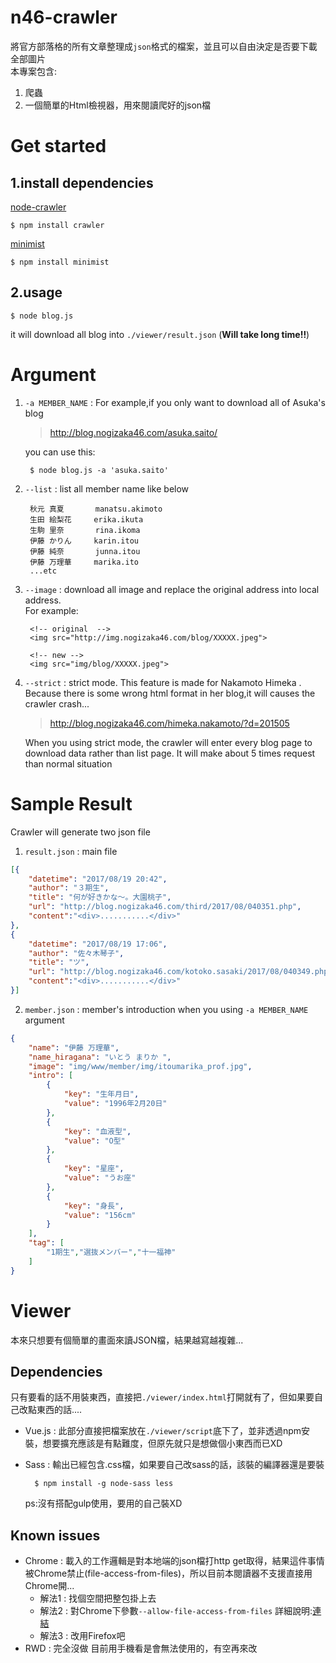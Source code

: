 n46-crawler
===========

將官方部落格的所有文章整理成`json`格式的檔案，並且可以自由決定是否要下載全部圖片  
本專案包含:

1. 爬蟲
2. 一個簡單的Html檢視器，用來閱讀爬好的json檔 

# Get started #
## 1.install dependencies ##

[node-crawler](https://github.com/bda-research/node-crawler "https://github.com/bda-research/node-crawler")

	$ npm install crawler

[minimist](https://www.npmjs.com/package/minimist)

	$ npm install minimist

## 2.usage ##

	$ node blog.js
it will download all blog into `./viewer/result.json`  (**Will take long time!!**)

# Argument #

1. `-a MEMBER_NAME` : For example,if you only want to download all of Asuka's blog

	> http://blog.nogizaka46.com/asuka.saito/

	you can use this:

		$ node blog.js -a 'asuka.saito'

2. `--list` : list all member name like below

		秋元 真夏       manatsu.akimoto
		生田 絵梨花     erika.ikuta
		生駒 里奈       rina.ikoma
		伊藤 かりん     karin.itou
		伊藤 純奈       junna.itou
		伊藤 万理華     marika.ito
		...etc

3. `--image` : download all image and replace the original address into local address.   
	For example:
		
		<!-- original  -->
		<img src="http://img.nogizaka46.com/blog/XXXXX.jpeg">

		<!-- new -->
		<img src="img/blog/XXXXX.jpeg">

4. `--strict` : strict mode.
This feature is made for Nakamoto Himeka .   
Because there is some wrong html format in her blog,it will causes the crawler crash...  

	> http://blog.nogizaka46.com/himeka.nakamoto/?d=201505 

	When you using strict mode, the crawler will enter every blog page to download data rather than list page. It will make about 5 times request than normal situation

# Sample Result #

Crawler will generate two json file

1. `result.json` : main file

```json
[{
	"datetime": "2017/08/19 20:42",
	"author": "３期生",
	"title": "何が好きかな〜。大園桃子",
	"url": "http://blog.nogizaka46.com/third/2017/08/040351.php",
	"content":"<div>...........</div>"
},
{
	"datetime": "2017/08/19 17:06",
	"author": "佐々木琴子",
	"title": "ツ",
	"url": "http://blog.nogizaka46.com/kotoko.sasaki/2017/08/040349.php",
	"content":"<div>...........</div>"
}]

```

2. `member.json` : member's introduction when you using `-a MEMBER_NAME` argument

```json
{
    "name": "伊藤 万理華",
    "name_hiragana": "いとう まりか ",
    "image": "img/www/member/img/itoumarika_prof.jpg",
    "intro": [
        {
            "key": "生年月日",
            "value": "1996年2月20日"
        },
        {
            "key": "血液型",
            "value": "O型"
        },
        {
            "key": "星座",
            "value": "うお座"
        },
        {
            "key": "身長",
            "value": "156cm"
        }
    ],
    "tag": [
        "1期生","選抜メンバー","十一福神"
    ]
}
```


# Viewer #
本來只想要有個簡單的畫面來讀JSON檔，結果越寫越複雜...

## Dependencies
只有要看的話不用裝東西，直接把`./viewer/index.html`打開就有了，但如果要自己改點東西的話....
+ Vue.js : 此部分直接把檔案放在`./viewer/script`底下了，並非透過npm安裝，想要擴充應該是有點難度，但原先就只是想做個小東西而已XD
+ Sass : 輸出已經包含.css檔，如果要自己改sass的話，該裝的編譯器還是要裝

		$ npm install -g node-sass less
	
	ps:沒有搭配gulp使用，要用的自己裝XD

## Known issues

+ Chrome : 載入的工作邏輯是對本地端的json檔打http get取得，結果這件事情被Chrome禁止(file-access-from-files)，所以目前本閱讀器不支援直接用Chrome開...
	 + 解法1 : 找個空間把整包掛上去
	 + 解法2 : 對Chrome下參數`--allow-file-access-from-files` 詳細說明:[連結](http://blog.twtnn.com/2015/03/ajaxcross-origin-requests-are-only.html)
	 + 解法3 : 改用Firefox吧
+ RWD : 完全沒做 目前用手機看是會無法使用的，有空再來改